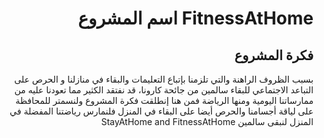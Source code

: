 # <div dir="rtl"> FitnessAtHome اسم المشروع</div> 
## <div dir="rtl"> فكرة المشروع </div>
<div dir="rtl">
  بسبب الظروف الراهنة والتي تلزمنا بإتباع التعليمات والبقاء في منازلنا و الحرص على التباعد الاجتماعي للبقاء سالمين من جائحة كارونا، قد نفتقد الكثير مما تعودنا عليه من ممارساتنا اليومية ومنها الرياضة فمن هنا إنطلقت فكرة المشروع ولنسمتر للمحافظة على لياقة أجسامنا والحرص أيضا على البقاء في المنزل فلنمارس رياضتنا المفضلة في المنزل لنبقى سالمين
 StayAtHome and FitnessAtHome
</div>
